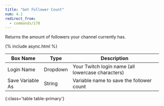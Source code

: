 ```yaml
---
title: "Get Follower Count"
num: 4.1
redirect_from:
  - commands/178
---
```


Returns the amount of followers your channel currently has.

{% include async.html %}

| Box Name | Type | Description | 
|-------|--------|--------
|Login Name | Dropdown |Your Twitch login name (all lowercase characters)
|Save Variable As|String|Variable name to save the follower count
{:class='table table-primary'}










